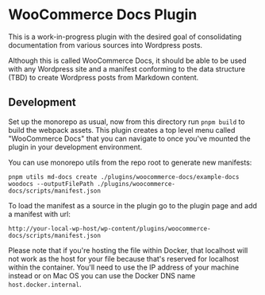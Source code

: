 # WooCommerce Docs Plugin

This is a work-in-progress plugin with the desired goal of consolidating documentation from various sources
into Wordpress posts.

Although this is called WooCommerce Docs, it should be able to be used with any Wordpress site and
a manifest conforming to the data structure (TBD) to create Wordpress posts from Markdown content.

## Development

Set up the monorepo as usual, now from this directory run `pnpm build` to build the webpack assets.
This plugin creates a top level menu called "WooCommerce Docs" that you can navigate to once
you've mounted the plugin in your development environment.

You can use monorepo utils from the repo root to generate new manifests:

```
pnpm utils md-docs create ./plugins/woocommerce-docs/example-docs woodocs --outputFilePath ./plugins/woocommerce-docs/scripts/manifest.json
```

To load the manifest as a source in the plugin go to the plugin page and add a manifest with url:

`http://your-local-wp-host/wp-content/plugins/woocommerce-docs/scripts/manifest.json`

Please note that if you're hosting the file within Docker, that localhost will not work as the host for your file because that's reserved for localhost within the container. You'll need to use the IP address of your machine instead or on Mac OS you can use the Docker DNS name `host.docker.internal`.
